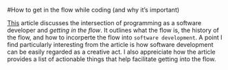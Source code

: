 #How to get in the flow while coding (and why it’s important)

[This](https://github.blog/2024-01-22-how-to-get-in-the-flow-while-coding-and-why-its-important/#what-exactly-is-the-flow-state) article discusses the intersection of programming as a software developer and *getting in the flow*. It outlines what the flow is, the history of the flow, and how to incorperte the flow into `software development`. A point I find particularly interesting from the article is how software development can be easily regarded as a creative act. I also appreiciate how the article provides a list of actionable things that help facilitate getting into the flow.